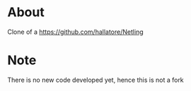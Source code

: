 About
=====
Clone of a https://github.com/hallatore/Netling

Note
====
There is no new code developed yet, hence this is not a fork
